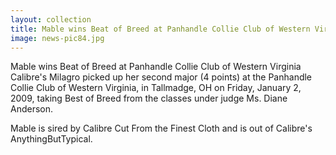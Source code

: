 ```yaml
---
layout: collection
title: Mable wins Beat of Breed at Panhandle Collie Club of Western Virginia
image: news-pic84.jpg
---
```

Mable wins Beat of Breed at Panhandle Collie Club of Western Virginia
 Calibre's Milagro picked up her second major (4 points) at the Panhandle Collie Club of Western Virginia, in Tallmadge, OH on Friday, January 2, 2009, taking Best of Breed from the classes under judge Ms. Diane Anderson. 
 
 Mable is sired by Calibre Cut From the Finest Cloth and is out of Calibre's AnythingButTypical.
